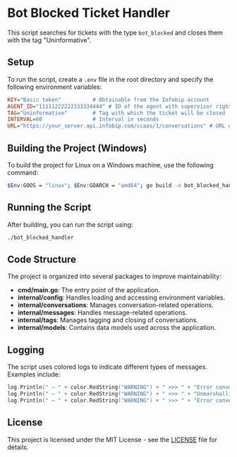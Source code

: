# Bot Blocked Ticket Handler

This script searches for tickets with the type `bot_blocked` and closes them with the tag "Uninformative".

## Setup

To run the script, create a `.env` file in the root directory and specify the following environment variables:

```ini
KEY="Basic token"          # Obtainable from the Infobip account
AGENT_ID="11111222222333334444" # ID of the agent with supervisor rights
TAG="Uninformative"        # Tag with which the ticket will be closed
INTERVAL=60                # Interval in seconds
URL="https://your_server.api.infobip.com/ccaas/1/conversations" # URL of the Infobip server
```

## Building the Project (Windows)

To build the project for Linux on a Windows machine, use the following command:

```bash
$Env:GOOS = "linux"; $Env:GOARCH = "amd64"; go build -o bot_blocked_handler cmd/main.go
```

## Running the Script

After building, you can run the script using:

```bash
./bot_blocked_handler
```

## Code Structure

The project is organized into several packages to improve maintainability:

- **cmd/main.go**: The entry point of the application.
- **internal/config**: Handles loading and accessing environment variables.
- **internal/conversations**: Manages conversation-related operations.
- **internal/messages**: Handles message-related operations.
- **internal/tags**: Manages tagging and closing of conversations.
- **internal/models**: Contains data models used across the application.

## Logging 

The script uses colored logs to indicate different types of messages. Examples include:

```go
log.Println(" — " + color.RedString("WARNING") + " >>> " + "Error converting string to number ", err)
log.Println(" — " + color.RedString("WARNING") + " >>> " + "Unmarshalling error: ", err)
log.Println(" — " + color.RedString("WARNING") + " >>> " + "Error converting to JSON: ", err)
```

## License

This project is licensed under the MIT License - see the [LICENSE](LICENSE) file for details.
